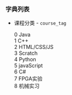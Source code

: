 


### 字典列表

- 课程分类 - `course_tag` 


    0   Java    
    1   C++     
    2   HTML/CSS/JS     
    3   Scratch     
    4   Python      
    5   javaScript      
    6   C#      
    7   FPGA实验      
    8   机械实习        


